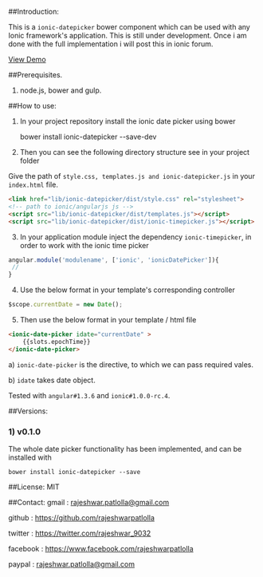 ##Introduction:

This is a `ionic-datepicker` bower component which can be used with any Ionic framework's application.
This is still under development. Once i am done with the full implementation i will post this in ionic forum.

[View Demo](http://rajeshwarpatlolla.github.io/DatePickerForIonicFramework/demo/ "Demo") 


##Prerequisites.

1) node.js, bower and gulp.

##How to use:

1) In your project repository install the ionic date picker using bower

    bower install ionic-datepicker --save-dev
    
2) Then you can see the following directory structure see in your project folder
   

Give the path of  `style.css, templates.js and ionic-datepicker.js` in your `index.html` file.

````html
<link href="lib/ionic-datepicker/dist/style.css" rel="stylesheet"> 
<!-- path to ionic/angularjs js -->
<script src="lib/ionic-datepicker/dist/templates.js"></script>
<script src="lib/ionic-datepicker/dist/ionic-timepicker.js"></script>
````    
    
3) In your application module inject the dependency `ionic-timepicker`, in order to work with the ionic time picker
````javascript
angular.module('modulename', ['ionic', 'ionicDatePicker']){
 //
}
````

4) Use the below format in your template's corresponding controller

````javascript
$scope.currentDate = new Date();
````

5) Then use the below format in your template / html file

````html
<ionic-date-picker idate="currentDate" >    
    {{slots.epochTime}}
</ionic-date-picker>
````


a) `ionic-date-picker` is the directive, to which we can pass required vales.

b) `idate` takes date object.

Tested with `angular#1.3.6` and `ionic#1.0.0-rc.4`. 

 
##Versions:

### 1) v0.1.0
The whole date picker functionality has been implemented, and can be installed with 
    
    bower install ionic-datepicker --save


##License:
MIT

##Contact:
gmail : rajeshwar.patlolla@gmail.com

github : https://github.com/rajeshwarpatlolla

twitter : https://twitter.com/rajeshwar_9032

facebook : https://www.facebook.com/rajeshwarpatlolla

paypal : rajeshwar.patlolla@gmail.com
